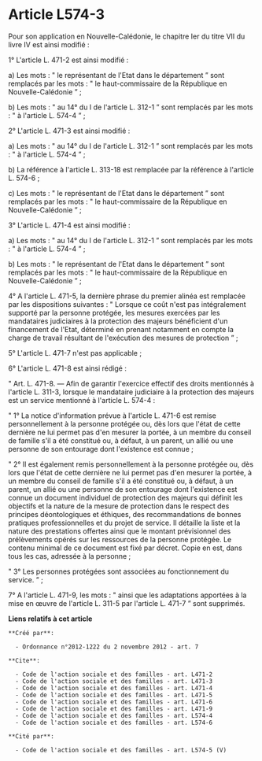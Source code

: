 # Article L574-3

Pour son application en Nouvelle-Calédonie, le chapitre Ier du titre VII du livre IV est ainsi modifié : 

1° L'article L. 471-2 est ainsi modifié : 

a) Les mots : " le représentant de l'Etat dans le département ” sont remplacés par les mots : " le haut-commissaire de la
République en Nouvelle-Calédonie ” ; 

b) Les mots : " au 14° du I de l'article L. 312-1 ” sont remplacés par les mots : " à l'article L. 574-4 ” ; 

2° L'article L. 471-3 est ainsi modifié : 

a) Les mots : " au 14° du I de l'article L. 312-1 ” sont remplacés par les mots : " à l'article L. 574-4 ” ; 

b) La référence à l'article L. 313-18 est remplacée par la référence à l'article L. 574-6 ; 

c) Les mots : " le représentant de l'Etat dans le département ” sont remplacés par les mots : " le haut-commissaire de la
République en Nouvelle-Calédonie ” ; 

3° L'article L. 471-4 est ainsi modifié : 

a) Les mots : " au 14° du I de l'article L. 312-1 ” sont remplacés par les mots : " à l'article L. 574-4 ” ; 

b) Les mots : " le représentant de l'Etat dans le département ” sont remplacés par les mots : " le haut-commissaire de la
République en Nouvelle-Calédonie ” ; 

4° A l'article L. 471-5, la dernière phrase du premier alinéa est remplacée par les dispositions suivantes : " Lorsque ce
coût n'est pas intégralement supporté par la personne protégée, les mesures exercées par les mandataires judiciaires à la
protection des majeurs bénéficient d'un financement de l'Etat, déterminé en prenant notamment en compte la charge de travail
résultant de l'exécution des mesures de protection ” ; 

5° L'article L. 471-7 n'est pas applicable ; 

6° L'article L. 471-8 est ainsi rédigé : 

" Art. L. 471-8. ― Afin de garantir l'exercice effectif des droits mentionnés à l'article L. 311-3, lorsque le mandataire
judiciaire à la protection des majeurs est un service mentionné à l'article L. 574-4 : 

" 1° La notice d'information prévue à l'article L. 471-6 est remise personnellement à la personne protégée ou, dès lors que
l'état de cette dernière ne lui permet pas d'en mesurer la portée, à un membre du conseil de famille s'il a été constitué ou,
à défaut, à un parent, un allié ou une personne de son entourage dont l'existence est connue ; 

" 2° Il est également remis personnellement à la personne protégée ou, dès lors que l'état de cette dernière ne lui permet
pas d'en mesurer la portée, à un membre du conseil de famille s'il a été constitué ou, à défaut, à un parent, un allié ou une
personne de son entourage dont l'existence est connue un document individuel de protection des majeurs qui définit les
objectifs et la nature de la mesure de protection dans le respect des principes déontologiques et éthiques, des
recommandations de bonnes pratiques professionnelles et du projet de service. Il détaille la liste et la nature des
prestations offertes ainsi que le montant prévisionnel des prélèvements opérés sur les ressources de la personne protégée. Le
contenu minimal de ce document est fixé par décret. Copie en est, dans tous les cas, adressée à la personne ; 

" 3° Les personnes protégées sont associées au fonctionnement du service. ” ; 

7° A l'article L. 471-9, les mots : " ainsi que les adaptations apportées à la mise en œuvre de l'article L. 311-5 par
l'article L. 471-7 ” sont supprimés.

**Liens relatifs à cet article**

	**Créé par**:

	  - Ordonnance n°2012-1222 du 2 novembre 2012 - art. 7

	**Cite**:

	  - Code de l'action sociale et des familles - art. L471-2
	  - Code de l'action sociale et des familles - art. L471-3
	  - Code de l'action sociale et des familles - art. L471-4
	  - Code de l'action sociale et des familles - art. L471-5
	  - Code de l'action sociale et des familles - art. L471-6
	  - Code de l'action sociale et des familles - art. L471-9
	  - Code de l'action sociale et des familles - art. L574-4
	  - Code de l'action sociale et des familles - art. L574-6

	**Cité par**:

	  - Code de l'action sociale et des familles - art. L574-5 (V)
